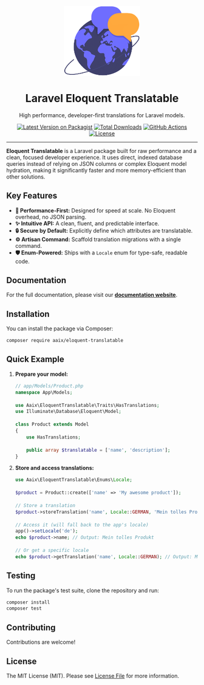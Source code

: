 <p align="center">
  <a href="https://github.com/jonaaix/eloquent-translatable">
    <img src="https://raw.githubusercontent.com/jonaaix/eloquent-translatable/main/docs/static/img/logo2.png" alt="Laravel Eloquent Translatable Logo" width="200">
  </a>
</p>

<h1 align="center">Laravel Eloquent Translatable</h1>

<p align="center">
High performance, developer-first translations for Laravel models.
</p>

<p align="center">
  <a href="https://packagist.org/packages/aaix/eloquent-translatable"><img src="https://img.shields.io/packagist/v/aaix/eloquent-translatable.svg?style=flat-square" alt="Latest Version on Packagist"></a>
  <a href="https://packagist.org/packages/aaix/eloquent-translatable"><img src="https://img.shields.io/packagist/dt/aaix/eloquent-translatable.svg?style=flat-square" alt="Total Downloads"></a>
  <a href="https://github.com/jonaaix/eloquent-translatable/actions/workflows/tests.yml"><img src="https://img.shields.io/github/actions/workflow/status/jonaaix/eloquent-translatable/tests.yml?branch=main&label=tests&style=flat-square" alt="GitHub Actions"></a>
  <a href="https://github.com/jonaaix/eloquent-translatable/blob/main/LICENSE.md"><img src="https://img.shields.io/packagist/l/aaix/eloquent-translatable.svg?style=flat-square" alt="License"></a>
</p>

---

**Eloquent Translatable** is a Laravel package built for raw performance and a clean, focused developer experience. It uses direct, indexed database queries instead of relying on JSON columns or complex Eloquent model hydration, making it significantly faster and more memory-efficient than other solutions.

## Key Features

- **🚀 Performance-First:** Designed for speed at scale. No Eloquent overhead, no JSON parsing.
- **✨ Intuitive API:** A clean, fluent, and predictable interface.
- **🔒 Secure by Default:** Explicitly define which attributes are translatable.
- **⚙️ Artisan Command:** Scaffold translation migrations with a single command.
- **🛡️ Enum-Powered:** Ships with a `Locale` enum for type-safe, readable code.

## Documentation

For the full documentation, please visit our **[documentation website](https://jonaaix.github.io/eloquent-translatable)**.

## Installation

You can install the package via Composer:

```bash
composer require aaix/eloquent-translatable
```

## Quick Example

1.  **Prepare your model:**

    ```php
    // app/Models/Product.php
    namespace App\Models;

    use Aaix\EloquentTranslatable\Traits\HasTranslations;
    use Illuminate\Database\Eloquent\Model;

    class Product extends Model
    {
        use HasTranslations;

        public array $translatable = ['name', 'description'];
    }
    ```

2.  **Store and access translations:**

    ```php
    use Aaix\EloquentTranslatable\Enums\Locale;

    $product = Product::create(['name' => 'My awesome product']);

    // Store a translation
    $product->storeTranslation('name', Locale::GERMAN, 'Mein tolles Produkt');

    // Access it (will fall back to the app's locale)
    app()->setLocale('de');
    echo $product->name; // Output: Mein tolles Produkt

    // Or get a specific locale
    echo $product->getTranslation('name', Locale::GERMAN); // Output: Mein tolles Produkt
    ```

## Testing

To run the package's test suite, clone the repository and run:

```bash
composer install
composer test
```

## Contributing

Contributions are welcome!

## License

The MIT License (MIT). Please see [License File](LICENSE) for more information.